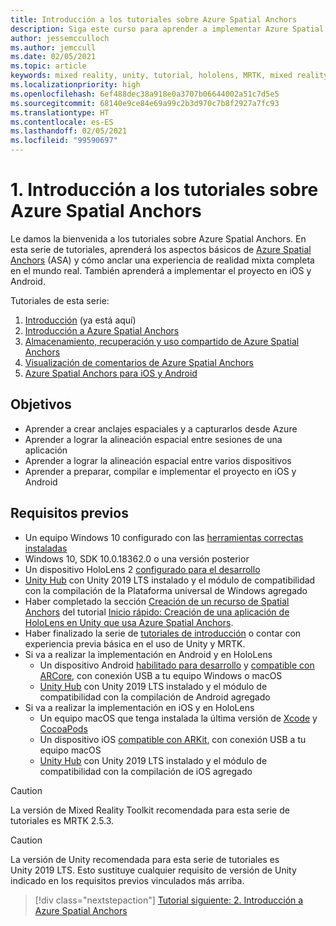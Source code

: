```yaml
---
title: Introducción a los tutoriales sobre Azure Spatial Anchors
description: Siga este curso para aprender a implementar Azure Spatial Anchors en una aplicación de realidad mixta.
author: jessemcculloch
ms.author: jemccull
ms.date: 02/05/2021
ms.topic: article
keywords: mixed reality, unity, tutorial, hololens, MRTK, mixed reality toolkit, UWP, Azure spatial anchors, ios, android, Windows 10, ARCore, macOS, Android Build Support, ARKit
ms.localizationpriority: high
ms.openlocfilehash: 6ef488dec38a918e0a3707b06644002a51c7d5e5
ms.sourcegitcommit: 68140e9ce84e69a99c2b3d970c7b8f2927a7fc93
ms.translationtype: HT
ms.contentlocale: es-ES
ms.lasthandoff: 02/05/2021
ms.locfileid: "99590697"
---
```

# <a name="1-introduction-to-the-azure-spatial-anchors-tutorials"></a>1. Introducción a los tutoriales sobre Azure Spatial Anchors

Le damos la bienvenida a los tutoriales sobre Azure Spatial Anchors. En esta serie de tutoriales, aprenderá los aspectos básicos de <a href="https://azure.microsoft.com/services/spatial-anchors" target="_blank">Azure Spatial Anchors</a> (ASA) y cómo anclar una experiencia de realidad mixta completa en el mundo real. También aprenderá a implementar el proyecto en iOS y Android.

Tutoriales de esta serie:

1. [Introducción](mr-learning-asa-01.md) (ya está aquí)
2. [Introducción a Azure Spatial Anchors](mr-learning-asa-02.md)
3. [Almacenamiento, recuperación y uso compartido de Azure Spatial Anchors](mr-learning-asa-03.md)
4. [Visualización de comentarios de Azure Spatial Anchors](mr-learning-asa-04.md)
5. [Azure Spatial Anchors para iOS y Android](mr-learning-asa-05.md)

## <a name="objectives"></a>Objetivos

* Aprender a crear anclajes espaciales y a capturarlos desde Azure
* Aprender a lograr la alineación espacial entre sesiones de una aplicación
* Aprender a lograr la alineación espacial entre varios dispositivos
* Aprender a preparar, compilar e implementar el proyecto en iOS y Android

## <a name="prerequisites"></a>Requisitos previos

* Un equipo Windows 10 configurado con las [herramientas correctas instaladas](../../install-the-tools.md)
* Windows 10, SDK 10.0.18362.0 o una versión posterior
* Un dispositivo HoloLens 2 [configurado para el desarrollo](../../platform-capabilities-and-apis/using-visual-studio.md#enabling-developer-mode)
* <a href="https://docs.unity3d.com/Manual/GettingStartedInstallingHub.html" target="_blank">Unity Hub</a> con Unity 2019 LTS instalado y el módulo de compatibilidad con la compilación de la Plataforma universal de Windows agregado
* Haber completado la sección [Creación de un recurso de Spatial Anchors](https://docs.microsoft.com/azure/spatial-anchors/quickstarts/get-started-unity-hololens#create-a-spatial-anchors-resource) del tutorial [Inicio rápido: Creación de una aplicación de HoloLens en Unity que usa Azure Spatial Anchors](https://docs.microsoft.com/azure/spatial-anchors/quickstarts/get-started-unity-hololens).
* Haber finalizado la serie de [tutoriales de introducción](mr-learning-base-01.md) o contar con experiencia previa básica en el uso de Unity y MRTK.
* Si va a realizar la implementación en Android y en HoloLens
  * Un dispositivo Android <a href="https://developer.android.com/studio/debug/dev-options" target="_blank">habilitado para desarrollo</a> y <a href="https://developers.google.com/ar/discover/supported-devices" target="_blank">compatible con ARCore</a>, con conexión USB a tu equipo Windows o macOS
  * <a href="https://docs.unity3d.com/Manual/GettingStartedInstallingHub.html" target="_blank">Unity Hub</a> con Unity 2019 LTS instalado y el módulo de compatibilidad con la compilación de Android agregado
* Si va a realizar la implementación en iOS y en HoloLens
  * Un equipo macOS que tenga instalada la última versión de <a href="https://geo.itunes.apple.com/us/app/xcode/id497799835?mt=12" target="_blank">Xcode</a> y <a href="https://cocoapods.org" target="_blank">CocoaPods</a>
  * Un dispositivo iOS <a href="https://developer.apple.com/documentation/arkit/verifying_device_support_and_user_permission" target="_blank">compatible con ARKit</a>, con conexión USB a tu equipo macOS
  * <a href="https://docs.unity3d.com/Manual/GettingStartedInstallingHub.html" target="_blank">Unity Hub</a> con Unity 2019 LTS instalado y el módulo de compatibilidad con la compilación de iOS agregado

> [!CAUTION]
> La versión de Mixed Reality Toolkit recomendada para esta serie de tutoriales es MRTK 2.5.3.

> [!CAUTION]
> La versión de Unity recomendada para esta serie de tutoriales es Unity 2019 LTS. Esto sustituye cualquier requisito de versión de Unity indicado en los requisitos previos vinculados más arriba.

> [!div class="nextstepaction"]
> [Tutorial siguiente: 2. Introducción a Azure Spatial Anchors](mr-learning-asa-02.md)
